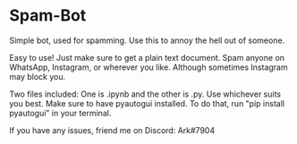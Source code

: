 # Spam-Bot
Simple bot, used for spamming. Use this to annoy the hell out of someone.

Easy to use! Just make sure to get a plain text document. Spam anyone on WhatsApp, Instagram, or wherever you like. Although sometimes Instagram may block you.

Two files included: One is .ipynb and the other is .py. Use whichever suits you best.
Make sure to have pyautogui installed. To do that, run "pip install pyautogui" in your terminal.

If you have any issues, friend me on Discord: Ark#7904
